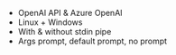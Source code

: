 - OpenAI API & Azure OpenAI
- Linux + Windows
- With & without stdin pipe
- Args prompt, default prompt, no prompt